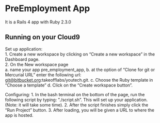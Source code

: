 # PreEmployment App

It is a Rails 4 app with Ruby 2.3.0

## Running on your Cloud9
Set up application:                                                                                                                 
    1. Create a new workspace by clicking on “Create  a new workspace” in the Dashboard page.                                  
    2. On the New workspace page                                                                                                                   
        a. name your app pre_employment_app,
        b. at the option of “Clone for git or Mercurial URL” enter the following url: git@bitbucket.org:takeofflabs/youtech.git. 
        c. Choose the Ruby template in “Choose a template”
        d. Click on the “Create workspace button”.

Configuring:
    1. In the bash terminal on the bottom of the page, run the following script by typing: ”./script.sh”. This will set up your application. (Note: it will take some time). 
    2. After the script finishes simply click the “Run Project” button.
    3. After loading, you will be given a URL to where the app is hosted.